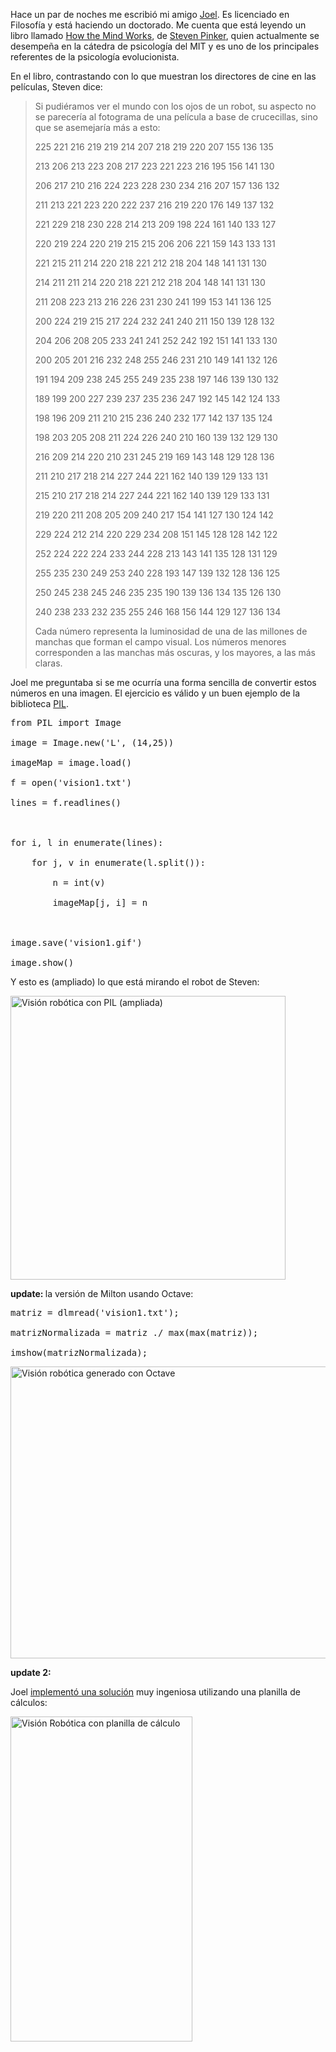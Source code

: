 <html><body><p>Hace un par de noches me escribió mi amigo <a href="http://www.jjlorenzatti.com.ar/" target="_blank">Joel</a>. Es licenciado en Filosofía y está haciendo un doctorado. Me cuenta que está leyendo un libro llamado <a href="http://pinker.wjh.harvard.edu/books/htmw/" target="_blank">How the Mind Works</a>, de <a href="http://en.wikipedia.org/wiki/Steven_Pinker" target="_blank">Steven Pinker</a>, quien actualmente se desempeña en la cátedra de psicología del MIT y es uno de los principales referentes de la psicología evolucionista.



En el libro, contrastando con lo que muestran los directores de cine en las películas, Steven dice:

</p><blockquote>Si pudiéramos ver el mundo con los ojos de un robot, su aspecto no se parecería al fotograma de una película a base de crucecillas, sino que se asemejaría más a esto:



225 221 216 219 219 214 207 218 219 220 207 155 136 135

213 206 213 223 208 217 223 221 223 216 195 156 141 130

206 217 210 216 224 223 228 230 234 216 207 157 136 132

211 213 221 223 220 222 237 216 219 220 176 149 137 132

221 229 218 230 228 214 213 209 198 224 161 140 133 127

220 219 224 220 219 215 215 206 206 221 159 143 133 131

221 215 211 214 220 218 221 212 218 204 148 141 131 130

214 211 211 214 220 218 221 212 218 204 148 141 131 130

211 208 223 213 216 226 231 230 241 199 153 141 136 125

200 224 219 215 217 224 232 241 240 211 150 139 128 132

204 206 208 205 233 241 241 252 242 192 151 141 133 130

200 205 201 216 232 248 255 246 231 210 149 141 132 126

191 194 209 238 245 255 249 235 238 197 146 139 130 132

189 199 200 227 239 237 235 236 247 192 145 142 124 133

198 196 209 211 210 215 236 240 232 177 142 137 135 124

198 203 205 208 211 224 226 240 210 160 139 132 129 130

216 209 214 220 210 231 245 219 169 143 148 129 128 136

211 210 217 218 214 227 244 221 162 140 139 129 133 131

215 210 217 218 214 227 244 221 162 140 139 129 133 131

219 220 211 208 205 209 240 217 154 141 127 130 124 142

229 224 212 214 220 229 234 208 151 145 128 128 142 122

252 224 222 224 233 244 228 213 143 141 135 128 131 129

255 235 230 249 253 240 228 193 147 139 132 128 136 125

250 245 238 245 246 235 235 190 139 136 134 135 126 130

240 238 233 232 235 255 246 168 156 144 129 127 136 134



Cada número representa la luminosidad de una de las millones de manchas que forman el campo visual. Los números menores corresponden a las manchas más oscuras, y los mayores, a las más claras.</blockquote>

Joel me preguntaba si se me ocurría una forma sencilla de convertir estos números en una imagen. El ejercicio es válido y un buen ejemplo de la biblioteca <a href="http://www.pythonware.com/products/pil/" target="_blank">PIL</a>.

<pre lang="python">from PIL import Image

image = Image.new('L', (14,25))

imageMap = image.load()

f = open('vision1.txt')

lines = f.readlines()



for i, l in enumerate(lines):

    for j, v in enumerate(l.split()):

        n = int(v)

        imageMap[j, i] = n



image.save('vision1.gif')

image.show()</pre>

Y esto es (ampliado) lo que está mirando el robot de Steven:



<img class="size-full wp-image-4054" title="Visión robótica con PIL (ampliada)" src="/wp-content/uploads/2012/05/Screenshot-vision1.gif.png" alt="Visión robótica con PIL (ampliada)" width="440" height="454">



<strong>update: </strong>la versión de Milton usando Octave:

<pre lang="octave">matriz = dlmread('vision1.txt');

matrizNormalizada = matriz ./ max(max(matriz));

imshow(matrizNormalizada);</pre>

<img class="size-full wp-image-4050" title="Visión robótica generado con Octave" src="/wp-content/uploads/2012/05/Pantallazo-de-2012-05-25-11_44_24.png" alt="Visión robótica generado con Octave" width="562" height="467">



<strong>update 2:</strong>



Joel <a href="http://www.jjlorenzatti.com.ar/2012/05/26/vision-de-robot/" target="_blank">implementó una solución</a> muy ingeniosa utilizando una planilla de cálculos:



<img class="size-full wp-image-4052" title="Visión Robótica con planilla de cálculo" src="/wp-content/uploads/2012/05/Robot-View-Excel.png" alt="Visión Robótica con planilla de cálculo" width="291" height="520"></body></html>